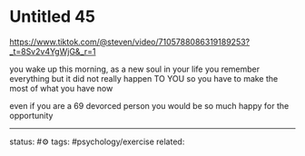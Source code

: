 # Untitled 45
https://www.tiktok.com/@steven/video/7105788086319189253?_t=8Sv2v4YgWjG&_r=1

you wake up this morning, as a new soul in your life
you remember everything but it did not really happen TO YOU
so you have to make the most of what you have now

even if you are a 69 devorced person
you would be so much happy for the opportunity

--- 
status: #⚙️ 
tags: #psychology/exercise 
related: 